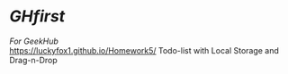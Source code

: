 # ***GHfirst***
*For GeekHub*   
https://luckyfox1.github.io/Homework5/ Todo-list with Local Storage and Drag-n-Drop

